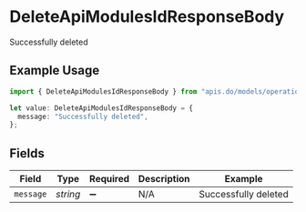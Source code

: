 # DeleteApiModulesIdResponseBody

Successfully deleted

## Example Usage

```typescript
import { DeleteApiModulesIdResponseBody } from "apis.do/models/operations";

let value: DeleteApiModulesIdResponseBody = {
  message: "Successfully deleted",
};
```

## Fields

| Field                | Type                 | Required             | Description          | Example              |
| -------------------- | -------------------- | -------------------- | -------------------- | -------------------- |
| `message`            | *string*             | :heavy_minus_sign:   | N/A                  | Successfully deleted |